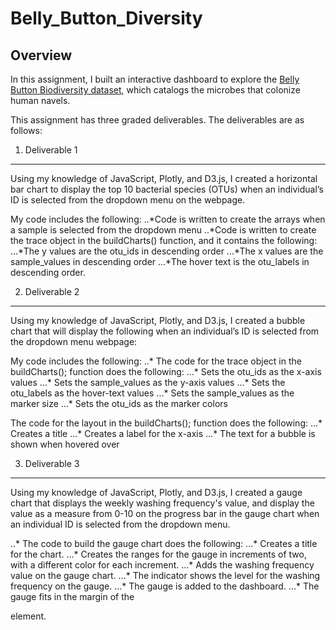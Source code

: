 # Belly_Button_Diversity
 
## Overview

In this assignment, I built an interactive dashboard to explore the [Belly Button Biodiversity dataset](http://robdunnlab.com/projects/belly-button-biodiversity/), which catalogs the microbes that colonize human navels.

This assignment has three graded deliverables. The deliverables are as follows:

1. Deliverable 1
------
Using my knowledge of JavaScript, Plotly, and D3.js, I created a horizontal bar chart to display the top 10 bacterial species (OTUs) when an individual’s ID is selected from the dropdown menu on the webpage.

My code includes the following:
..*Code is written to create the arrays when a sample is selected from the dropdown menu
..*Code is written to create the trace object in the buildCharts() function, and it contains the following:
...*The y values are the otu_ids in descending order
...*The x values are the sample_values in descending order
...*The hover text is the otu_labels in descending order.

2. Deliverable 2
------
Using my knowledge of JavaScript, Plotly, and D3.js, I created a bubble chart that will display the following when an individual’s ID is selected from the dropdown menu webpage:

My code includes the following:
..* The code for the trace object in the buildCharts(); function does the following:
...* Sets the otu_ids as the x-axis values
...* Sets the sample_values as the y-axis values
...* Sets the otu_labels as the hover-text values
...* Sets the sample_values as the marker size
...* Sets the otu_ids as the marker colors

The code for the layout in the buildCharts(); function does the following:
...* Creates a title
...* Creates a label for the x-axis
...* The text for a bubble is shown when hovered over

3. Deliverable 3
------
Using my knowledge of JavaScript, Plotly, and D3.js, I created a gauge chart that displays the weekly washing frequency's value, and display the value as a measure from 0-10 on the progress bar in the gauge chart when an individual ID is selected from the dropdown menu.

..* The code to build the gauge chart does the following:
...* Creates a title for the chart.
...* Creates the ranges for the gauge in increments of two, with a different color for each increment.
...* Adds the washing frequency value on the gauge chart.
...* The indicator shows the level for the washing frequency on the gauge.
...* The gauge is added to the dashboard.
...* The gauge fits in the margin of the <div> element.